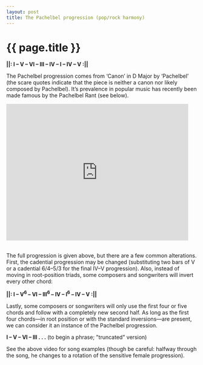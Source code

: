 ```yaml
---
layout: post
title: The Pachelbel progression (pop/rock harmony)
---
```


{{ page.title }}
================

**&#124;&#124;: I – V – VI – III – IV – I – IV – V :&#124;&#124;**

The Pachelbel progression comes from ‘Canon’ in D Major by ‘Pachelbel’ (the scare quotes indicate that the piece is neither a canon nor likely composed by Pachelbel). It’s prevalence in popular music has recently been made famous by the Pachelbel Rant (see below).

<iframe width="480" height="360" src="http://www.youtube.com/embed/JdxkVQy7QLM?rel=0" frameborder="0" allowfullscreen></iframe><br/><br/>

The full progression is given above, but there are a few common alterations. First, the cadential progression may be changed (substituting two bars of V or a cadential 6/4–5/3 for the final IV–V progression). Also, instead of moving in root-position triads, some composers and songwriters will invert every other chord:

**&#124;&#124;: I – V<sup>6</sup> – VI – III<sup>6</sup> – IV – I<sup>6</sup> – IV – V :&#124;&#124;**

Lastly, some composers or songwriters will only use the first four or five chords and follow with a completely new second half. As long as the first four chords—in root position or with the standard inversions—are present, we can consider it an instance of the Pachelbel progression.

**I – V – VI – III . . .** (to begin a phrase; "truncated" version)


See the above video for song examples (though be careful: halfway through the song, he changes to a rotation of the sensitive female progression).

